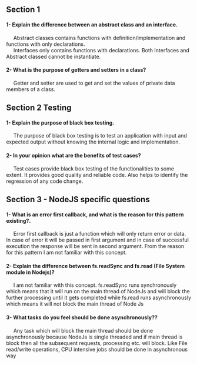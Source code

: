 ## Section 1 <br />
#### 1- Explain the difference between an abstract class and an interface.<br />
&nbsp;&nbsp;&nbsp;&nbsp; Abstract classes contains functions with definition/implementation and functions with only declarations. <br/>
&nbsp;&nbsp;&nbsp;&nbsp; Interfaces only contains functions with declarations. Both Interfaces and Abstract classed cannot be instantiate.
#### 2- What is the purpose of getters and setters in a class?<br />
&nbsp;&nbsp;&nbsp;&nbsp; Getter and setter are used to get and set the values of private data members of a class.

## Section 2 Testing <br />
#### 1- Explain the purpose of black box testing.<br />
&nbsp;&nbsp;&nbsp;&nbsp; The purpose of black box testing is to test an application with input and expected output without knowing the internal logic and implementation.
#### 2- In your opinion what are the benefits of test cases?<br />
&nbsp;&nbsp;&nbsp;&nbsp; Test cases provide black box testing of the functionalities to some extent. It provides good quality and reliable code. Also helps to identify the regression of any code change.

## Section 3 - NodeJS specific questions <br />
#### 1- What is an error first callback, and what is the reason for this pattern existing?.<br />
&nbsp;&nbsp;&nbsp;&nbsp; Error first callback is just a function which will only return error or data. In case of error it will be passed in first argument and in case of successful execution the response will be sent in second argument. From the reason for this pattern I am not familiar with this concept.
#### 2- Explain the difference between fs.readSync and fs.read (File System module in Nodejs)?<br />
&nbsp;&nbsp;&nbsp;&nbsp; I am not familiar with this concept. fs.readSync runs synchronously which means that it will run on the main thread of NodeJs and will block the further processing until it gets completed while fs.read runs asynchronously which means it will not block the main thread of Node Js </br> 
#### 3- What tasks do you feel should be done asynchronously??<br />
&nbsp;&nbsp;&nbsp;&nbsp; Any task which will block the main thread should be done asynchronously because NodeJs is single threaded and if main thread is block then all the subsequent requests, processing etc. will block. Like File read/write operations, CPU intensive jobs should be done in asynchronous way 
